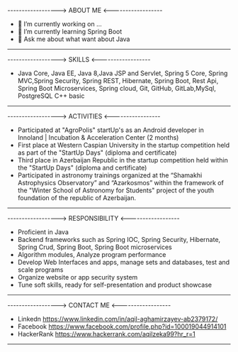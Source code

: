 ------------------>          ABOUT ME          <------------------

- 🔭 I’m currently working on ...
- 🌱 I’m currently learning Spring Boot
- 💬 Ask me about what want about Java

------------------------------------------------------------------

------------------>           SKILLS           <------------------

- Java Core, Java EE, Java 8,Java JSP and Servlet,
Spring 5 Core, Spring MVC,Spring Security, Spring REST,
Hibernate, Spring Boot,
Rest Api, Spring Boot Microservices, Spring cloud,
Git, GitHub, GitLab,MySql, PostgreSQL
C++ basic
------------------------------------------------------------------


------------------>         ACTIVITIES          <-----------------

- Participated at "AgroPolis" startUp's as an Android developer in
Innoland | Incubation & Acceleration Center (2 months)
- First place at Western Caspian University in the startup
competition held as part of the "StartUp Days" (diploma and
certificate)
- Third place in Azerbaijan Republic in the startup competition
held within the "StartUp Days" (diploma and certificate)
- Participated in astronomy trainings organized at the “Shamakhi
Astrophysics Observatory” and “Azərkosmos” within the
framework of the "Winter School of Astronomy for Students"
project of the youth foundation of the republic of Azerbaijan.


------------------------------------------------------------------


------------------>       RESPONSIBILITY       <------------------

- Proficient in Java
- Backend frameworks such as Spring IOC, Spring Security,
Hibernate, Spring Crud, Spring Boot, Spring Boot microservices
- Algorithm modules, Analyze program performance
- Develop Web Interfaces and apps, manage sets and databases,
test and scale programs
- Organize website or app security system
- Tune soft skills, ready for self-presentation and product showcase 
------------------------------------------------------------------


------------------>       CONTACT ME       <------------------

- Linkedn https://www.linkedin.com/in/aqil-aghamirzayev-ab2379172/
- Facebook https://www.facebook.com/profile.php?id=100019044914101
- HackerRank https://www.hackerrank.com/aqilzeka99?hr_r=1

------------------------------------------------------------------






